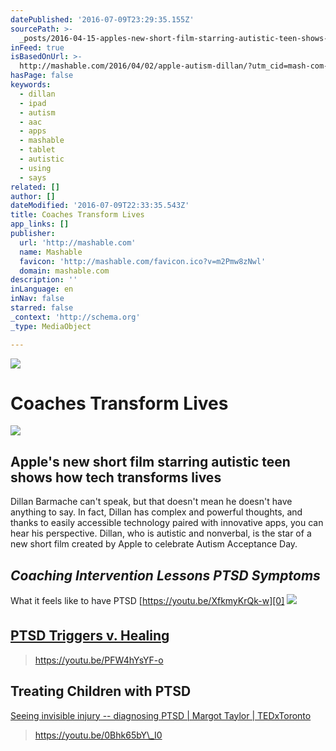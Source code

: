 ```yaml
---
datePublished: '2016-07-09T23:29:35.155Z'
sourcePath: >-
  _posts/2016-04-15-apples-new-short-film-starring-autistic-teen-shows-how-tech.md
inFeed: true
isBasedOnUrl: >-
  http://mashable.com/2016/04/02/apple-autism-dillan/?utm_cid=mash-com-Tw-main-link#e4b_LyEhFaqc
hasPage: false
keywords:
  - dillan
  - ipad
  - autism
  - aac
  - apps
  - mashable
  - tablet
  - autistic
  - using
  - says
related: []
author: []
dateModified: '2016-07-09T22:33:35.543Z'
title: Coaches Transform Lives
app_links: []
publisher:
  url: 'http://mashable.com'
  name: Mashable
  favicon: 'http://mashable.com/favicon.ico?v=m2Pmw8zNwl'
  domain: mashable.com
description: ''
inLanguage: en
inNav: false
starred: false
_context: 'http://schema.org'
_type: MediaObject

---
```

![](https://the-grid-user-content.s3-us-west-2.amazonaws.com/e674ff56-7837-415e-89b8-5fb44f098570.jpg)

# Coaches Transform Lives

<article style=""><img src="https://s3-us-west-2.amazonaws.com/the-grid-img/p/bcbb18dc782937642fc380eca6f61daa54ada19f.jpg" /><h1>Apple's new short film starring autistic teen shows how tech transforms lives</h1><p>Dillan Barmache can't speak, but that doesn't mean he doesn't have anything to say. In fact, Dillan has complex and powerful thoughts, and thanks to easily accessible technology paired with innovative apps, you can hear his perspective. Dillan, who is autistic and nonverbal, is the star of a new short film created by Apple to celebrate Autism Acceptance Day.</p></article>

## _**Coaching Intervention Lessons PTSD Symptoms**_

What it feels like to have PTSD [https://youtu.be/XfkmyKrQk-w][0]
![](https://the-grid-user-content.s3-us-west-2.amazonaws.com/406085e3-ad2a-4c51-ab05-b489f5ce2b3f.gif)

## [PTSD Triggers v. Healing][1]

> https://youtu.be/PFW4hYsYF-o

## **Treating Children with PTSD**

[Seeing invisible injury -- diagnosing PTSD | Margot Taylor | TEDxToronto][2]

> https://youtu.be/0Bhk65bY\_I0



[0]: https://youtu.be/XfkmyKrQk-w
[1]: https://youtu.be/PFW4hYsYF-o
[2]: https://youtu.be/0Bhk65bY_I0